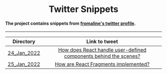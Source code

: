 <h1 align="center">
  <br>
  Twitter Snippets
  <br>
</h1>

#### The project contains snippets from [fromaline's twitter profile](https://twitter.com/fromaline).

---

| Directory | Link to tweet |
|:-:|:-:|
| [24_Jan_2022](snippets/24_Jan_2022)  | [How does React handle user-defined components behind the scenes?](https://twitter.com/fromaline/status/1485684303891771393) |
| [25_Jan_2022](snippets/25_Jan_2022)  | [How are React Fragments implemented?](https://twitter.com/fromaline/status/1486029718407335936) |
